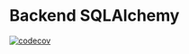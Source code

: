# Backend SQLAlchemy


[![codecov](https://codecov.io/gh/martinmore-team/backend-sqlalchemy/branch/main/graph/badge.svg?token=XJER9LZAZV)](https://codecov.io/gh/martinmore-team/backend-sqlalchemy)
